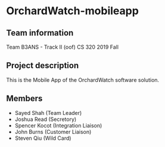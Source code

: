 # OrchardWatch-mobileapp

## Team information

Team B3ANS - Track II (oof)
CS 320 2019 Fall

## Project description

This is the Mobile App of the OrchardWatch software solution.

## Members

* Sayed Shah (Team Leader)
* Joshua Read (Secretory)
* Spencer Kocot (Integration Liaison)
* John Burns (Customer Liaison)
* Steven Qiu (Wild Card)
